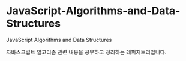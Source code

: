 # JavaScript-Algorithms-and-Data-Structures
JavaScript Algorithms and Data Structures


자바스크립트 알고리즘 관련 내용을 공부하고 정리하는 레퍼지토리입니다.
